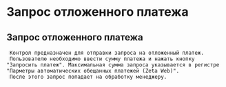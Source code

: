 ﻿---
description: 2.4.7
---
# Запрос отложенного платежа
## Запрос отложенного платежа
     Контрол предназначен для отправки запроса на отложенный платеж. 
     Пользователю необходимо ввести сумму платежа и нажать кнопку "Запросить платеж". Максимальная сумма запроса указывается в регистре "Парметры автоматических обещанных платежей (Zeta Web)".
     После этого запрос попадает на обработку менеджеру.
